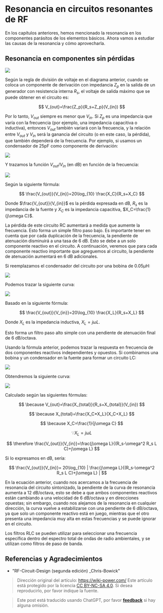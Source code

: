 # Resonancia en circuitos resonantes de RF

En los capítulos anteriores, hemos mencionado la resonancia en los componentes parásitos de los elementos básicos. Ahora vamos a estudiar las causas de la resonancia y cómo aprovecharla.

## Resonancia en componentes sin pérdidas

![](https://img.wiki-power.com/d/wiki-media/img/20220411172646.png)

Según la regla de división de voltaje en el diagrama anterior, cuando se coloca un componente de derivación con impedancia $Z_p$ en la salida de un generador con resistencia interna $R_s$, el voltaje de salida máximo que se puede obtener en el circuito es:

$$
V_{out}=\frac{Z_p}{R_s+Z_p}(V_{in})
$$

Por lo tanto, $V_{out}$ siempre es menor que $V_{in}$. Si $Z_p$ es una impedancia que varía con la frecuencia (por ejemplo, una impedancia capacitiva o inductiva), entonces $V_{out}$ también variará con la frecuencia, y la relación entre $V_{out}$ y $V_{in}$ será la ganancia del circuito (o en este caso, la pérdida), que también dependerá de la frecuencia. Por ejemplo, si usamos un condensador de 25pF como componente de derivación:

![](https://img.wiki-power.com/d/wiki-media/img/20220418095301.png)

Y trazamos la función $V_{out}/V_{in}$ (en dB) en función de la frecuencia:

![](https://img.wiki-power.com/d/wiki-media/img/20220418095324.png)

Según la siguiente fórmula:

$$
\frac{V_{out}}{V_{in}}=20\log_{10} \frac{X_C}{R_s+X_C}
$$

Donde $\frac{V_{out}}{V_{in}}$ es la pérdida expresada en dB, $R_s$ es la impedancia de la fuente y $X_C$ es la impedancia capacitiva, $X_C=\frac{1}{j\omega C}$.

La pérdida de este circuito RC aumentará a medida que aumente la frecuencia. Esto forma un simple filtro paso bajo. Es importante tener en cuenta que por cada duplicación de la frecuencia, la pendiente de atenuación disminuirá a una tasa de 6 dB. Esto se debe a un solo componente reactivo en el circuito. A continuación, veremos que para cada componente reactivo importante que agreguemos al circuito, la pendiente de atenuación aumentará en 6 dB adicionales.

Si reemplazamos el condensador del circuito por una bobina de 0.05µH:

![](https://img.wiki-power.com/d/wiki-media/img/20220418101327.png)

Podemos trazar la siguiente curva:

![](https://img.wiki-power.com/d/wiki-media/img/20220418101522.png)

Basado en la siguiente fórmula:

$$
\frac{V_{out}}{V_{in}}=20\log_{10} \frac{X_L}{R_s+X_L}
$$

Donde $X_L$ es la impedancia inductiva, $X_L=j\omega L$.

Esto forma un filtro paso alto simple con una pendiente de atenuación final de 6 dB/octava.

Usando la fórmula anterior, podemos trazar la respuesta en frecuencia de dos componentes reactivos independientes y opuestos. Si combinamos una bobina y un condensador en la fuente para formar un circuito LC:

![](https://img.wiki-power.com/d/wiki-media/img/20220418103702.png)

Obtendremos la siguiente curva:

![](https://img.wiki-power.com/d/wiki-media/img/20220418103931.png)

Calculado según las siguientes fórmulas:

$$
\because V_{out}=\frac{X_{total}}{R_s+X_{total}}(V_{in})
$$

$$
\because X_{total}=\frac{X_C*X_L}{X_C+X_L}
$$

$$
\because X_C=\frac{1}{j\omega C}
$$

$$
\because X_L=j\omega L
$$

$$
\therefore \frac{V_{out}}{V_{in}}=\frac{j\omega L}{(R_s-\omega^2 R_s L C)+j\omega L}
$$

Si lo expresamos en dB, sería:

$$
\frac{V_{out}}{V_{in}}= 20\log_{10} | \frac{j\omega L}{(R_s-\omega^2 R_s L C)+j\omega L}  |
$$

En la ecuación anterior, cuando nos acercamos a la frecuencia de resonancia del circuito sintonizado, la pendiente de la curva de resonancia aumenta a 12 dB/octava, esto se debe a que ambos componentes reactivos están cambiando a una velocidad de 6 dB/octava y en direcciones opuestas; sin embargo, cuando nos alejamos de la resonancia en cualquier dirección, la curva vuelve a estabilizarse con una pendiente de 6 dB/octava, ya que solo un componente reactivo está en juego, mientras que el otro presenta una impedancia muy alta en estas frecuencias y se puede ignorar en el circuito.

Los filtros RLC se pueden utilizar para seleccionar una frecuencia específica dentro del espectro total de ondas de radio ambientales, y se utilizan como filtros de paso de banda.

## Referencias y Agradecimientos

- "RF-Circuit-Design (segunda edición) _Chris-Bowick"
> Dirección original del artículo: <https://wiki-power.com/>
> Este artículo está protegido por la licencia [CC BY-NC-SA 4.0](https://creativecommons.org/licenses/by/4.0/deed.zh). Si desea reproducirlo, por favor indique la fuente.

> Este post está traducido usando ChatGPT, por favor [**feedback**](https://github.com/linyuxuanlin/Wiki_MkDocs/issues/new) si hay alguna omisión.